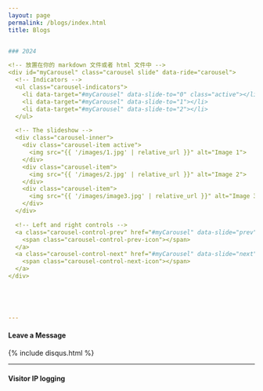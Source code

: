 ```yaml
---
layout: page
permalink: /blogs/index.html
title: Blogs


### 2024

<!-- 放置在你的 markdown 文件或者 html 文件中 -->
<div id="myCarousel" class="carousel slide" data-ride="carousel">
  <!-- Indicators -->
  <ul class="carousel-indicators">
    <li data-target="#myCarousel" data-slide-to="0" class="active"></li>
    <li data-target="#myCarousel" data-slide-to="1"></li>
    <li data-target="#myCarousel" data-slide-to="2"></li>
  </ul>

  <!-- The slideshow -->
  <div class="carousel-inner">
    <div class="carousel-item active">
      <img src="{{ '/images/1.jpg' | relative_url }}" alt="Image 1">
    </div>
    <div class="carousel-item">
      <img src="{{ '/images/2.jpg' | relative_url }}" alt="Image 2">
    </div>
    <div class="carousel-item">
      <img src="{{ '/images/image3.jpg' | relative_url }}" alt="Image 3">
    </div>
  </div>

  <!-- Left and right controls -->
  <a class="carousel-control-prev" href="#myCarousel" data-slide="prev">
    <span class="carousel-control-prev-icon"></span>
  </a>
  <a class="carousel-control-next" href="#myCarousel" data-slide="next">
    <span class="carousel-control-next-icon"></span>
  </a>
</div>





---
```


#### Leave a Message

{% include disqus.html %} 

---
#### Visitor IP logging

<div style="width: 400px; height: 247.2px;">
<script type='text/javascript' id='clustrmaps' src='//cdn.clustrmaps.com/map_v2.js?cl=080808&w=300&t=tt&d=SKBNmedRRQ9n4KuuVDMP6zzHVrFg-OCBRBI6DNi8mzk&co=ffffff&cmo=ff5353&cmn=ff5353&ct=080808'></script>
</div>














